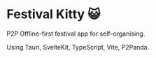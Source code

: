 # Festival Kitty 😺

P2P Offline-first festival app for self-organising.

Using Tauri, SvelteKit, TypeScript, Vite, P2Panda.